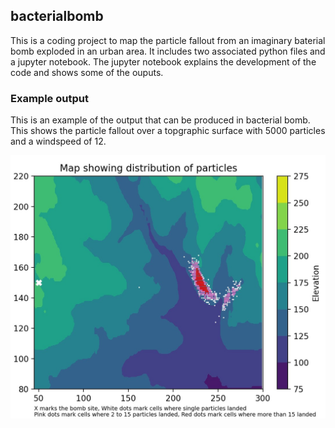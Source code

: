 ## bacterialbomb

This is a coding project to map the particle fallout from an imaginary baterial bomb exploded in an urban area. 
It includes two associated python files and a jupyter notebook. The jupyter notebook explains the development of the code and shows some of the ouputs.

### Example output

This is an example of the output that can be produced in bacterial bomb. This shows the particle fallout over a topgraphic surface with 5000 particles and a windspeed of 12.

![](dem12.jpg)
